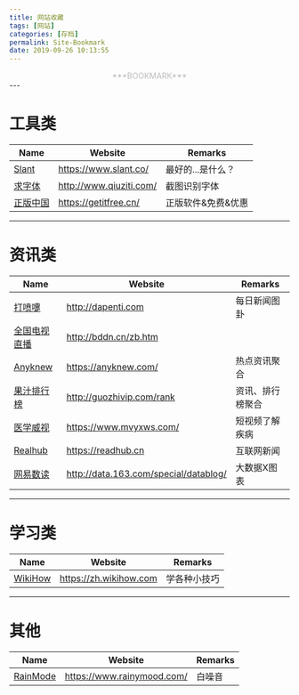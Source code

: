```yaml
---
title: 网站收藏
tags: [网站]
categories: [存档]
permalink: Site-Bookmark
date: 2019-09-26 10:13:55
---
```

<center> <font color="#bababa">***BOOKMARK***</font><br/> </center>
<!--more-->
---

# 工具类  

|  Name |  Website  |  Remarks  |  
|-------|-----------|-----------|  
|[Slant](https://www.slant.co/)   |<https://www.slant.co/> | 最好的...是什么？ |  
|[求字体](http://www.qiuziti.com/)   |<http://www.qiuziti.com/> | 截图识别字体 |  
|[正版中国](https://getitfree.cn/)   |<https://getitfree.cn/> | 正版软件&免费&优惠 |  


---

# 资讯类  

|  Name |  Website  |  Remarks  |  
|-------|-----------|-----------|  
|[打喷嚏](http://www.dapenti.com/blog/index.asp)   |<http://dapenti.com> | 每日新闻图卦|  
|[全国电视直播](http://bddn.cn/zb.htm)   |<http://bddn.cn/zb.htm> |     |  
|[Anyknew](https://www.anyknew.com/)   |<https://anyknew.com/> | 热点资讯聚合  |  
|[果汁排行榜](http://guozhivip.com/rank)   |<http://guozhivip.com/rank> | 资讯、排行榜聚合  |  
|[医学威视](https://www.mvyxws.com/)   |<https://www.mvyxws.com/> | 短视频了解疾病  |  
|[Realhub](https://readhub.cn)   |<https://readhub.cn> | 互联网新闻  |  
|[网易数读](http://data.163.com/special/datablog/)   |<http://data.163.com/special/datablog/> | 大数据X图表  |  

---

# 学习类  

|  Name |  Website  |  Remarks  |  
|-------|-----------|-----------|  
|[WikiHow](https://zh.wikihow.com)   |<https://zh.wikihow.com> | 学各种小技巧  |  

---

# 其他  

|  Name |  Website  |  Remarks  |  
|-------|-----------|-----------|  
|[RainMode](https://www.rainymood.com/)   |<https://www.rainymood.com/> | 白噪音  |  